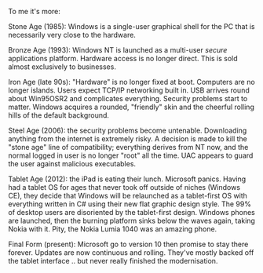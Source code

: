 To me it's more:

Stone Age (1985): Windows is a single-user graphical shell for the PC that is necessarily very close to the hardware.

Bronze Age (1993): Windows NT is launched as a multi-user *secure* applications platform. Hardware access is no longer direct. This is sold almost exclusively to businesses.

Iron Age (late 90s): "Hardware" is no longer fixed at boot. Computers are no longer islands. Users expect TCP/IP networking built in. USB arrives round about Win95OSR2 and complicates everything. Security problems start to matter. Windows acquires a rounded, "friendly" skin and the cheerful rolling hills of the default background.

Steel Age (2006): the security problems become untenable. Downloading anything from the internet is extremely risky. A decision is made to kill the "stone age" line of compatibility; everything derives from NT now, and the normal logged in user is no longer "root" all the time. UAC appears to guard the user against malicious executables.

Tablet Age (2012): the iPad is eating their lunch. Microsoft panics. Having had a tablet OS for ages that never took off outside of niches (Windows CE), they decide that Windows will be relaunched as a tablet-first OS with everything written in C# using their new flat graphic design style. The 99% of desktop users are disoriented by the tablet-first design. Windows phones are launched, then the burning platform sinks below the waves again, taking Nokia with it. Pity, the Nokia Lumia 1040 was an amazing phone.

Final Form (present): Microsoft go to version 10 then promise to stay there forever. Updates are now continuous and rolling. They've mostly backed off the tablet interface .. but never really finished the modernisation. 
